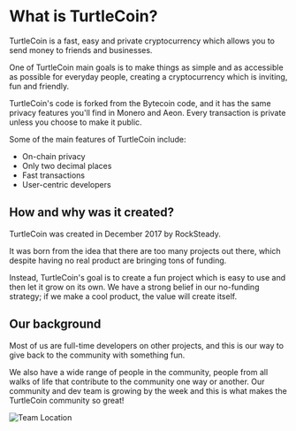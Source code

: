 # What is TurtleCoin?

TurtleCoin is a fast, easy and private cryptocurrency which allows you to send money to friends and businesses.

One of TurtleCoin main goals is to make things as simple and as accessible as possible for everyday people, creating a cryptocurrency which is inviting, fun and friendly.

TurtleCoin's code is forked from the Bytecoin code, and it has the same privacy features you'll find in Monero and Aeon. Every transaction is private unless you choose to make it public.

Some of the main features of TurtleCoin include:
* On-chain privacy
* Only two decimal places
* Fast transactions
* User-centric developers

## How and why was it created?

TurtleCoin was created in December 2017 by RockSteady.

It was born from the idea that there are too many projects out there, which despite having no real product are bringing tons of funding. 

Instead, TurtleCoin's goal is to create a fun project which is easy to use and then let it grow on its own. We have a strong belief in our no-funding strategy; if we make a cool product, the value will create itself.

## Our background

Most of us are full-time developers on other projects, and this is our way to give back to the community with something fun.

We also have a wide range of people in the community, people from all walks of life that contribute to the community one way or another. Our community and dev team is growing by the week and this is what makes the TurtleCoin community so great!

![Team Location](https://github.com/holytastyguacamole/turtlecoin-wiki/blob/master/images/team_locations.png)

